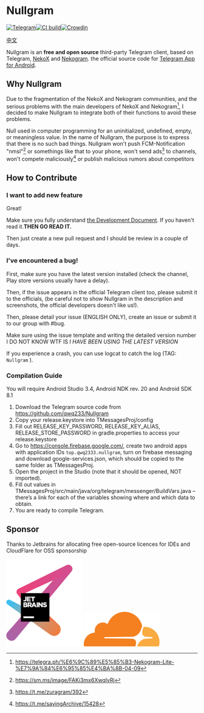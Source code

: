 # Nullgram

[![Telegram](https://img.shields.io/static/v1?label=Telegram&message=@NullgramClient&color=0088cc)](https://t.me/NullgramClient)[![CI build](https://github.com/qwq233/Nullgram/actions/workflows/ci.yml/badge.svg?branch=master)](https://github.com/qwq233/Nullgram/actions/workflows/ci.yml/)[![Crowdin](https://badges.crowdin.net/nullgram/localized.svg)](https://crowdin.com/project/nullgram)

[中文](README_CN.md)

Nullgram is an **free and open source** third-party Telegram client, based on Telegram, [NekoX](https://github.com/NekoX-Dev/NekoX) and [Nekogram](https://gitlab.com/Nekogram/Nekogram).
 the official source code for [Telegram App for Android](https://play.google.com/store/apps/details?id=org.telegram.messenger).

## Why Nullgram
Due to the fragmentation of the NekoX and Nekogram communities, and the serious problems with the main developers of NekoX and Nekogram[^1], I decided to make Nullgram to integrate both of their functions to avoid these problems.

Null used in computer programming for an uninitialized, undefined, empty, or meaningless value.
In the name of Nullgram, the purpose is to express that there is no such bad things. Nullgram won't push FCM-Notification "nmsl"[^2] or somethings like that to your phone, won't send ads[^4] to channels, won't compete maliciously[^5] or publish malicious rumors about competitors

## How to Contribute

### I want to add new feature
Great!

Make sure you fully understand [the Development Document](./docs/CONTRIBUTING.md).
If you haven't read it.**THEN GO READ IT.**

Then just create a new pull request and I should be review in a couple of days.

### I've encountered a bug!
First, make sure you have the latest version installed (check the channel, Play store versions usually have a delay).

Then, if the issue appears in the official Telegram client too, please submit it to the officials, (be careful not to show Nullgram in the description and screenshots, the official developers doesn't like us!).

Then, please detail your issue (ENGLISH ONLY), create an issue or submit it to our group with #bug.

Make sure using the issue template and writing the detailed version number I DO NOT KNOW WTF IS *I HAVE BEEN USING THE LATEST VERSION*

If you experience a crash, you can use logcat to catch the log (TAG:  `Nullgram` ).

### Compilation Guide

You will require Android Studio 3.4, Android NDK rev. 20 and Android SDK 8.1

1. Download the Telegram source code from https://github.com/qwq233/Nullgram
2. Copy your release.keystore into TMessagesProj/config
3. Fill out RELEASE_KEY_PASSWORD, RELEASE_KEY_ALIAS, RELEASE_STORE_PASSWORD in gradle.properties to access your  release.keystore
4.  Go to https://console.firebase.google.com/, create two android apps with application IDs `top.qwq2333.nullgram`, turn on firebase messaging and download google-services.json, which should be copied to the same folder as TMessagesProj.
5. Open the project in the Studio (note that it should be opened, NOT imported).
6. Fill out values in TMessagesProj/src/main/java/org/telegram/messenger/BuildVars.java – there’s a link for each of the variables showing where and which data to obtain.
7. You are ready to compile Telegram.

## Sponsor

Thanks to Jetbrains for allocating free open-source licences for IDEs and CloudFlare for OSS sponsorship

[<img src="docs/jetbrains-variant-3.png" width="200"/>](https://jb.gg/OpenSource)
[<img src="docs/CF_logomark.svg" width="200"/>](https://www.cloudflare.com/)


[^1]: https://telegra.ph/%E6%9C%89%E5%85%B3-Nekogram-Lite-%E7%9A%84%E6%95%85%E4%BA%8B-04-09

[^2]:https://sm.ms/image/FAKi3mx6XwqlvRj

[^3]:https://t.me/NekogramX/418

[^4]:https://t.me/zuragram/392

[^5]:https://t.me/sayingArchive/15428
